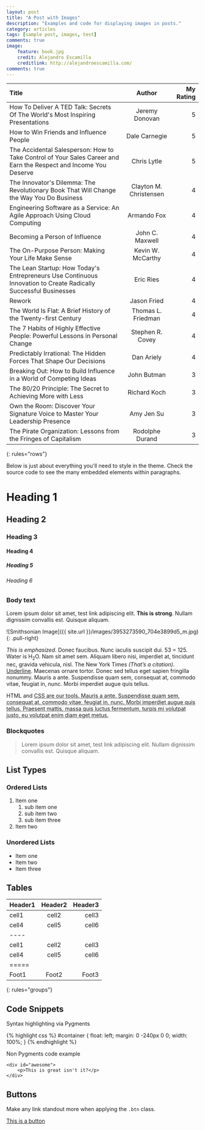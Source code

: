 ```yaml
---
layout: post
title: "A Post with Images"
description: "Examples and code for displaying images in posts."
category: articles
tags: [sample post, images, test]
comments: true  
image:
	feature: book.jpg
	credit: Alejandro Escamilla
	creditlink: http://alejandroescamilla.com/
comments: true  
---
```


| Title | Author | My Rating |
|:--------|:-------:|--------:|
| How To Deliver A TED Talk: Secrets Of The World's Most Inspiring Presentations | Jeremy Donovan | 5 |
| How to Win Friends and Influence People | Dale Carnegie | 5 |
| The Accidental Salesperson: How to Take Control of Your Sales Career and Earn the Respect and Income You Deserve | Chris Lytle | 5 |
| The Innovator's Dilemma: The Revolutionary Book That Will Change the Way You Do Business | Clayton M. Christensen | 4 |
| Engineering Software as a Service: An Agile Approach Using Cloud Computing | Armando Fox | 4 |
| Becoming a Person of Influence | John C. Maxwell | 4 |
| The On-Purpose Person: Making Your Life Make Sense | Kevin W. McCarthy | 4 |
| The Lean Startup: How Today's Entrepreneurs Use Continuous Innovation to Create Radically Successful Businesses | Eric Ries | 4 |
| Rework | Jason Fried | 4 |
| The World Is Flat: A Brief History of the Twenty-first Century | Thomas L. Friedman | 4 |
| The 7 Habits of Highly Effective People: Powerful Lessons in Personal Change | Stephen R. Covey | 4 |
| Predictably Irrational: The Hidden Forces That Shape Our Decisions | Dan Ariely | 4 |
| Breaking Out: How to Build Influence in a World of Competing Ideas | John Butman | 3 |
| The 80/20 Principle: The Secret to Achieving More with Less | Richard Koch | 3 |
| Own the Room: Discover Your Signature Voice to Master Your Leadership Presence | Amy Jen Su | 3 |
| The Pirate Organization: Lessons from the Fringes of Capitalism | Rodolphe Durand | 3 |
{: rules="rows"}

Below is just about everything you'll need to style in the theme. Check the source code to see the many embedded elements within paragraphs.

# Heading 1

## Heading 2

### Heading 3

#### Heading 4

##### Heading 5

###### Heading 6

### Body text

Lorem ipsum dolor sit amet, test link adipiscing elit. **This is strong**. Nullam dignissim convallis est. Quisque aliquam.

![Smithsonian Image]({{ site.url }}/images/3953273590_704e3899d5_m.jpg)
{: .pull-right}

*This is emphasized*. Donec faucibus. Nunc iaculis suscipit dui. 53 = 125. Water is H<sub>2</sub>O. Nam sit amet sem. Aliquam libero nisi, imperdiet at, tincidunt nec, gravida vehicula, nisl. The New York Times <cite>(That’s a citation)</cite>. <u>Underline</u>. Maecenas ornare tortor. Donec sed tellus eget sapien fringilla nonummy. Mauris a ante. Suspendisse quam sem, consequat at, commodo vitae, feugiat in, nunc. Morbi imperdiet augue quis tellus.

HTML and <abbr title="cascading stylesheets">CSS<abbr> are our tools. Mauris a ante. Suspendisse quam sem, consequat at, commodo vitae, feugiat in, nunc. Morbi imperdiet augue quis tellus. Praesent mattis, massa quis luctus fermentum, turpis mi volutpat justo, eu volutpat enim diam eget metus.

### Blockquotes

> Lorem ipsum dolor sit amet, test link adipiscing elit. Nullam dignissim convallis est. Quisque aliquam.

## List Types

### Ordered Lists

1. Item one
   1. sub item one
   2. sub item two
   3. sub item three
2. Item two

### Unordered Lists

* Item one
* Item two
* Item three

## Tables

| Header1 | Header2 | Header3 |
|:--------|:-------:|--------:|
| cell1   | cell2   | cell3   |
| cell4   | cell5   | cell6   |
|----
| cell1   | cell2   | cell3   |
| cell4   | cell5   | cell6   |
|=====
| Foot1   | Foot2   | Foot3
{: rules="groups"}

## Code Snippets

Syntax highlighting via Pygments

{% highlight css %}
#container {
  float: left;
  margin: 0 -240px 0 0;
  width: 100%;
}
{% endhighlight %}

Non Pygments code example

    <div id="awesome">
        <p>This is great isn't it?</p>
    </div>

## Buttons

Make any link standout more when applying the `.btn` class.

<div markdown="0"><a href="#" class="btn">This is a button</a></div>
